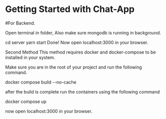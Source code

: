 # Getting Started with Chat-App

#For Backend.

Open terminal in folder, Also make sure mongodb is running in background.

cd server
yarn start
Done! 
Now open localhost:3000 in your browser.

Second Method
This method requires docker and docker-compose to be installed in your system.

Make sure you are in the root of your project and run the following command.

docker compose build --no-cache

after the build is complete run the containers using the following command

docker compose up

now open localhost:3000 in your browser.
